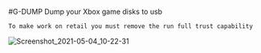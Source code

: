 #G-DUMP
Dump your Xbox game disks to usb

`To make work on retail you must remove the run full trust capability`

![Screenshot_2021-05-04_10-22-31](https://user-images.githubusercontent.com/26260613/117043936-bd75fc80-ad05-11eb-8bde-b55698f5f850.png)
